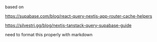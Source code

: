 based on

https://supabase.com/blog/react-query-nextjs-app-router-cache-helpers

https://silvestri.gg/blog/nextjs-tanstack-query-supabase-guide

need to format this properly with markdown
